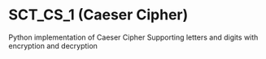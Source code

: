 # SCT_CS_1 (Caeser Cipher)
Python implementation of Caeser Cipher Supporting letters and digits with encryption and decryption
